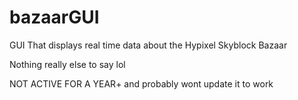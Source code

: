 # bazaarGUI
GUI That displays real time data about the Hypixel Skyblock Bazaar

Nothing really else to say lol

NOT ACTIVE FOR A YEAR+ and probably wont update it to work
